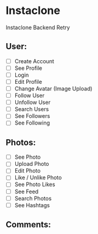 # Instaclone

Instaclone Backend Retry

## User:
- [ ] Create Account
- [ ] See Profile
- [ ] Login
- [ ] Edit Profile
- [ ] Change Avatar (Image Upload)
- [ ] Follow User
- [ ] Unfollow User
- [ ] Search Users
- [ ] See Followers
- [ ] See Following

## Photos:
- [ ] See Photo
- [ ] Upload Photo
- [ ] Edit Photo
- [ ] Like / Unlike Photo
- [ ] See Photo Likes
- [ ] See Feed
- [ ] Search Photos
- [ ] See Hashtags

## Comments:
